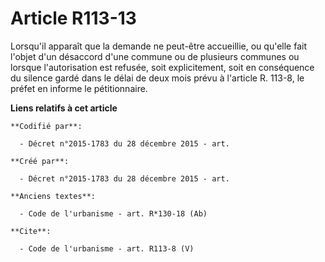 # Article R113-13

Lorsqu'il apparaît que la demande ne peut-être accueillie, ou qu'elle fait l'objet d'un désaccord d'une commune ou de
plusieurs communes ou lorsque l'autorisation est refusée, soit explicitement, soit en conséquence du silence gardé dans le
délai de deux mois prévu à l'article R. 113-8, le préfet en informe le pétitionnaire.

**Liens relatifs à cet article**

	**Codifié par**:

	  - Décret n°2015-1783 du 28 décembre 2015 - art.

	**Créé par**:

	  - Décret n°2015-1783 du 28 décembre 2015 - art.

	**Anciens textes**:

	  - Code de l'urbanisme - art. R*130-18 (Ab)

	**Cite**:

	  - Code de l'urbanisme - art. R113-8 (V)
